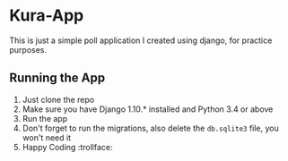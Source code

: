 # Kura-App
This is just a simple poll application I created using django, for practice purposes. 

## Running the App
1. Just clone the repo
2. Make sure you have Django 1.10.* installed and Python 3.4 or above
3. Run the app
4. Don't forget to run the migrations, also delete the ```db.sqlite3``` file, you won't need it
5. Happy Coding :trollface:
